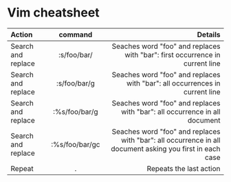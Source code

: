 # Vim cheatsheet


| Action                | command                           | Details |
| :---                | :---:                                | ---:|
| Search and replace  | :s/foo/bar/ | Seaches word "foo" and replaces with "bar": first occurrence in current line |
| Search and replace  | :s/foo/bar/g | Seaches word "foo" and replaces with "bar": all occurrences in current line |
| Search and replace  | :%s/foo/bar/g | Seaches word "foo" and replaces with "bar": all occurrence in all document |
| Search and replace  | :%s/foo/bar/gc | Seaches word "foo" and replaces with "bar": all occurrence in all document asking you first in each case |
| Repeat  | . | Repeats the last action |

